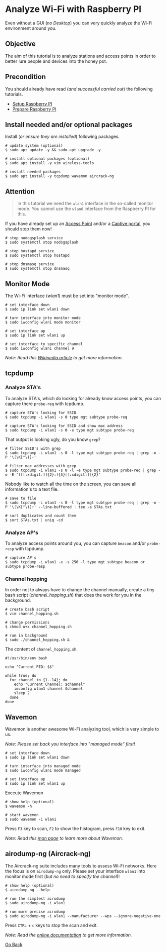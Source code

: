 # Analyze Wi-Fi with Raspberry PI

Even without a GUI (_no Desktop_) you can very quickly analyze the Wi-Fi environment around you.

## Objective

The aim of this tutorial is to analyze stations and access points in order to better lure people and devices into the honey pot.

## Precondition

You should already have read (_and successful carried out_) the following tutorials.

- [Setup Raspberry PI](../Setup)
- [Prepare Raspberry PI](../Preparation)

## Install needed and/or optional packages

Install (_or ensure they are installed_) following packages.

```shell
# update system (optional)
$ sudo apt update -y && sudo apt upgrade -y

# install optional packages (optional)
$ sudo apt install -y vim wireless-tools

# install needed packages
$ sudo apt install -y tcpdump wavemon aircrack-ng
```

## Attention

> In this tutorial we need the `wlan1` interface in the so-called monitor mode. You cannot use the `wlan0` interface from the Raspberry PI for this.

If you have already set up an [Access Point](../AccessPoint) and/or a [Captive portal](../CaptivePortal), you should stop them now!

```shell
# stop nodogsplash service
$ sudo systemctl stop nodogsplash

# stop hostapd service
$ sudo systemctl stop hostapd

# stop dnsmasq service
$ sudo systemctl stop dnsmasq
```

## Monitor Mode

The Wi-Fi interface (_wlan1_) must be set into "monitor mode".

```shell
# set interface down
$ sudo ip link set wlan1 down

# turn interface into monitor mode
$ sudo iwconfig wlan1 mode monitor

# set interface up
$ sudo ip link set wlan1 up

# set interface to specific channel
$ sudo iwconfig wlan1 channel 9
```

_Note: Read this [Wikipedia article](https://en.wikipedia.org/wiki/Monitor_mode) to get more information._

## tcpdump

### Analyze STA's

To analyze STA's, which do looking for already know access points, you can capture there `probe-req` with tcpdump.

```shell
# capture STA's looking for SSID
$ sudo tcpdump -i wlan1 -s 0 type mgt subtype probe-req

# capture STA's looking for SSID and show mac address
$ sudo tcpdump -i wlan1 -s 0 -e type mgt subtype probe-req
```

That output is looking ugly, do you know `grep`?

```shell
# filter SSID's with grep
$ sudo tcpdump -i wlan1 -s 0 -l type mgt subtype probe-req | grep -o -P '\(\K[^\)]+'

# filter mac addresses with grep
$ sudo tcpdump -i wlan1 -s 0 -l -e type mgt subtype probe-req | grep -o -E '([[:xdigit:]]{2}:){5}[[:xdigit:]]{2}'
```

Nobody like to watch all the time on the screen, you can save all information's to a text file.

```shell
# save to file
$ sudo tcpdump -i wlan1 -s 0 -l type mgt subtype probe-req | grep -o -P '\(\K[^\)]+' --line-buffered | tee -a STAs.txt

# sort duplicates and count them
$ sort STAs.txt | uniq -cd
```

### Analyze AP's

To analyze access points around you, you can capture `beacon` and/or `probe-resp` with tcpdump.

```shell
# capture AP's
$ sudo tcpdump -i wlan1 -e -s 256 -l type mgt subtype beacon or subtype probe-resp
```

### Channel hopping

In order not to always have to change the channel manually, create a tiny bash script (_channel_hopping.sh_) that does the work for you in the background.

```shell
# create bash script
$ vim channel_hopping.sh

# change permissions
$ chmod u+x channel_hopping.sh

# run in background
$ sudo ./channel_hopping.sh &
```

The content of `channel_hopping.sh`.

```shell
#!/usr/bin/env bash

echo "Current PID: $$"

while true; do
  for channel in {1..14}; do
    echo "Current Channel: $channel"
    iwconfig wlan1 channel $channel
    sleep 2
  done
done
```

## Wavemon

Wavemon is another awesome Wi-Fi analyzing tool, which is very simple to us.

_Note: Please set back you interface into "managed mode" first!_

```shell
# set interface down
$ sudo ip link set wlan1 down

# turn interface into managed mode
$ sudo iwconfig wlan1 mode managed

# set interface up
$ sudo ip link set wlan1 up
```

Execute Wavemon

```shell
# show help (optional)
$ wavemon -h

# start wavemon
$ sudo wavemon -i wlan1
```

Press `F3` key to scan, `F2` to show the histogram, press `F10` key to exit.

_Note: Read this [man page](http://manpages.ubuntu.com/manpages/bionic/man1/wavemon.1.html) to learn more about Wavemon._

## airodump-ng (Aircrack-ng)

The Aircrack-ng suite includes many tools to assess Wi-Fi networks. Here the focus is on `airodump-ng` only. Please set your interface `wlan1` into monitor mode first (_but no need to specify the channel_)!

```shell
# show help (optional)
$ airodump-ng --help

# run the simplest airodump
$ sudo airodump-ng -i wlan1

# run more precise airodump
$ sudo airodump-ng -i wlan1 --manufacturer --wps --ignore-negative-one
```

Press `CTRL` + `c` keys to stop the scan and exit.

_Note: Read the [online documentation](https://www.aircrack-ng.org/) to get more information._

[Go Back](../readme.md)
